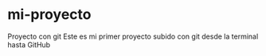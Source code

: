 # mi-proyecto
Proyecto con git
Este es mi primer proyecto subido con git desde la terminal hasta GitHub

